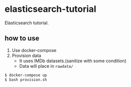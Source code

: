 # elasticsearch-tutorial

Elasticsearch tutorial.

## how to use

1. Use docker-compose
2. Provision data
    - It uses IMDb datasets.(sanitize with some condition)
    - Data will place in `rawdata/`

```sh
$ docker-compose up
$ bash provision.sh
```